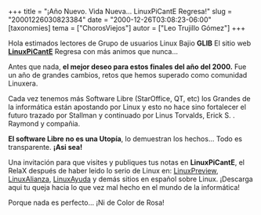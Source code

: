 +++
title = "¡Año Nuevo. Vida Nueva... LinuxPiCantE Regresa!"
slug = "20001226030823384"
date = "2000-12-26T03:08:23-06:00"
[taxonomies]
tema = ["ChorosViejos"]
autor = ["Leo Trujillo Gómez"]
+++

Hola estimados lectores de Grupo de usuarios Linux Bajio **GLIB** El
sitio web [**LinuxPiCantE**](http://www.linuxpicante.org) Regresa con
más animos que nunca...

Antes que nada, **el mejor deseo para estos finales del año del 2000.**
Fue un año de grandes cambios, retos que hemos superado como comunidad
Linuxera.

Cada vez tenemos más Software Libre (StarOffice, QT, etc) los Grandes de
la informática están apostando por Linux y esto no hace sino fortalecer
el futuro trazado por Stallman y continuado por Linus Torvalds, Erick S.
. Raymond y compañia.

**El software Libre no es una Utopía**, lo demuestran los hechos... Todo
es transparente. **¡Asi sea!**

Una invitación para que visites y publiques tus notas en
**LinuxPiCantE**, el RelaX después de haber leido lo serio de Linux en:
[LinuxPreview](http://www.linuxpreview.org),
[LinuxAlianza](http://www.linuxalianza.com),
[LinuxAyuda](http://linuxayuda.org) y demás sitios en español sobre
Linux. ¡Descarga aqui tu queja hacia lo que vez mal hecho en el mundo de
la informática!

Porque nada es perfecto... ¡Ni de Color de Rosa!
